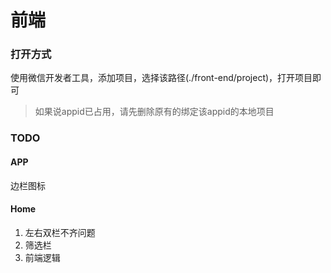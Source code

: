 # 前端

### 打开方式

使用微信开发者工具，添加项目，选择该路径(./front-end/project)，打开项目即可

> 如果说appid已占用，请先删除原有的绑定该appid的本地项目

### TODO

#### APP

边栏图标

#### Home

1. 左右双栏不齐问题
2. 筛选栏
3. 前端逻辑

